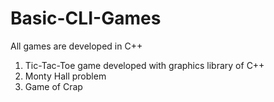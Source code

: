 # Basic-CLI-Games

All games are developed in C++

1. Tic-Tac-Toe game developed with graphics library of C++
2. Monty Hall problem
3. Game of Crap

